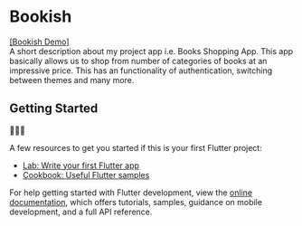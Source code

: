 # Bookish
[[Bookish Demo]](https://youtube.com/embed/Gp4lnGx_1xg?feature=share) </br>
A short description about my project app i.e. Books Shopping App. This app basically 
allows us to shop from number of categories of books at an impressive price. This has an
functionality of authentication, switching between themes and many more.

## Getting Started

📖🛒😁

A few resources to get you started if this is your first Flutter project:

- [Lab: Write your first Flutter app](https://docs.flutter.dev/get-started/codelab)
- [Cookbook: Useful Flutter samples](https://docs.flutter.dev/cookbook)

For help getting started with Flutter development, view the
[online documentation](https://docs.flutter.dev/), which offers tutorials,
samples, guidance on mobile development, and a full API reference.
